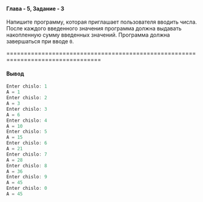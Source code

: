 #### Глава - 5, Задание - 3 ####

Напишите программу, которая приглашает пользователя вводить числа. После
каждого введенного значения программа должна выдавать накопленную сумму
введенных значений. Программа должна завершаться при вводе ```0```.

=================================================================================
#### Вывод ####
```objectivec
Enter chislo: 1
A = 1
Enter chislo: 2
A = 3
Enter chislo: 3
A = 6
Enter chislo: 4
A = 10
Enter chislo: 5
A = 15
Enter chislo: 6
A = 21
Enter chislo: 7
A = 28
Enter chislo: 8
A = 36
Enter chislo: 9
A = 45
Enter chislo: 0
A = 45
```
